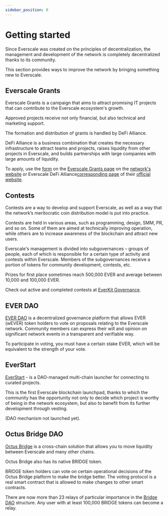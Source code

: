 ```yaml
---
sidebar_position: 0
---
```


# Getting started

Since Everscale was created on the principles of decentralization, the management and development of the network is completely decentralized thanks to its community.

This section provides ways to improve the network by bringing something new to Everscale.

## Everscale Grants

Everscale Grants is a campaign that aims to attract promising IT projects that can contribute to the Everscale ecosystem's growth.

Approved projects receive not only financial, but also technical and marketing support.

The formation and distribution of grants is handled by DeFi Alliance.

DeFi Alliance is a business combination that creates the necessary infrastructure to attract teams and projects, raises liquidity from other projects in Everscale, and builds partnerships with large companies with large amounts of liquidity.

To apply, use the [form](https://everscale.network/developers/grants/application) on the [Everscale Grants page](https://everscale.network/developers/grants) on the [network's website](https://everscale.network/) or Everscale DeFi Alliance[corresponding page](https://everalliance.org/apply-for-grant/) of their [official website](https://everalliance.org/).

## Contests

Contests are a way to develop and support Everscale, as well as a way that the network’s meritocratic coin distribution model is put into practice.

Contests are held in various areas, such as programming, design, SMM, PR, and so on. Some of them are aimed at technically improving operation, while others are to increase awareness of the blockchain and attract new users.

Everscale's management is divided into subgovernances – groups of people, each of which is responsible for a certain type of activity and contests within Everscale. Members of the subgovernances receive a portion of tokens for community development, contests, etc.

Prizes for first place sometimes reach 500,000 EVER and average between 10,000 and 100,000 EVER.

Check out active and completed contests at [EverKit Governance](https://gov.everkit.org/).

## EVER DAO

[EVER DAO](https://everdao.net) is a decentralized governance platform that allows EVER (wEVER) token holders to vote on proposals relating to the Everscale network. Community members can express their will and opinion on significant network events in a transparent and verifiable way.

To participate in voting, you must have a certain stake EVER, which will be equivalent to the strength of your vote.

## EverStart 

[EverStart](https://everstart.io/) - is a DAO-managed multi-chain launcher for connecting to curated projects.

This is the first Everscale blockchain launchpad, thanks to which the community has the opportunity not only to decide which project is worthy of being in the network ecosystem, but also to benefit from its further development through vesting.

(DAO mechanism not launched yet).

## Octus Bridge DAO

[Octus Bridge](https://octusbridge.io/bridge) is a cross-chain solution that allows you to move liquidity between Everscale and many other chains.

Octus Bridge also has its native BRIDGE token.

BRIDGE token holders can vote on certain operational decisions of the Octus Bridge platform to make the bridge better. The voting protocol is a real smart contract that is allowed to make changes to other smart contracts.

There are now more than 23 relays of particular importance in the [Bridge DAO](https://app.octusbridge.io/governance) structure. Any user with at least 100,000 BRIDGE tokens can become a relay.
